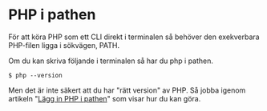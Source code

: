 ---
...
PHP i pathen
==================================

För att köra PHP som ett CLI direkt i terminalen så behöver den exekverbara PHP-filen ligga i sökvägen, PATH.

Om du kan skriva följande i terminalen så har du php i pathen.

```
$ php --version
```

Men det är inte säkert att du har "rätt version" av PHP. Så jobba igenom artikeln "[Lägg in PHP i pathen](kunskap/lagg-php-i-pathen)" som visar hur du kan göra.
